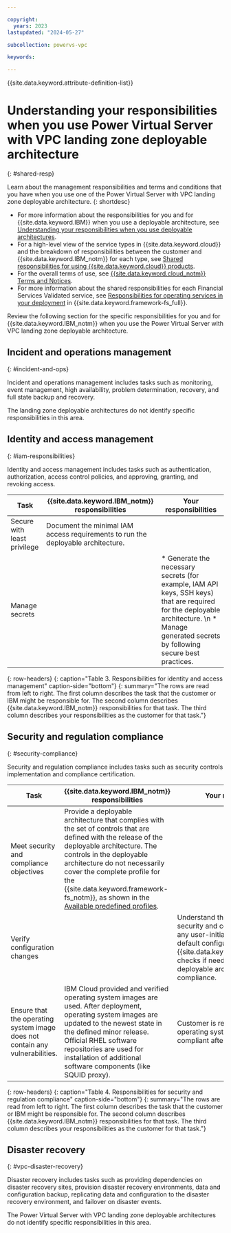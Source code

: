 ```yaml
---

copyright:
  years: 2023
lastupdated: "2024-05-27"

subcollection: powervs-vpc

keywords:

---
```


{{site.data.keyword.attribute-definition-list}}

# Understanding your responsibilities when you use Power Virtual Server with VPC landing zone deployable architecture
{: #shared-resp}

Learn about the management responsibilities and terms and conditions that you have when you use one of the Power Virtual Server with VPC landing zone deployable architecture.
{: shortdesc}

- For more information about the responsibilities for you and for {{site.data.keyword.IBM}} when you use a deployable architecture, see [Understanding your responsibilities when you use deployable architectures](/docs/secure-enterprise?topic=secure-enterprise-responsibilities-deployable-architectures).
- For a high-level view of the service types in {{site.data.keyword.cloud}} and the breakdown of responsibilities between the customer and {{site.data.keyword.IBM_notm}} for each type, see [Shared responsibilities for using {{site.data.keyword.cloud}} products](/docs/overview?topic=overview-shared-responsibilities).
- For the overall terms of use, see [{{site.data.keyword.cloud_notm}} Terms and Notices](/docs/overview?topic=overview-terms).
- For more information about the shared responsibilities for each Financial Services Validated service, see [Responsibilities for operating services in your deployment](/docs/framework-financial-services?topic=framework-financial-services-shared-responsibilities) in {{site.data.keyword.framework-fs_full}}.

Review the following section for the specific responsibilities for you and for {{site.data.keyword.IBM_notm}} when you use the Power Virtual Server with VPC landing zone deployable architecture.

## Incident and operations management
{: #incident-and-ops}

Incident and operations management includes tasks such as monitoring, event management, high availability, problem determination, recovery, and full state backup and recovery.

The landing zone deployable architectures do not identify specific responsibilities in this area.

## Identity and access management
{: #iam-responsibilities}

Identity and access management includes tasks such as authentication, authorization, access control policies, and approving, granting, and revoking access.

| Task | {{site.data.keyword.IBM_notm}} responsibilities | Your responsibilities |
|------|-------------------------------------------------|-----------------------|
| Secure with least privilege | Document the minimal IAM access requirements to run the deployable architecture. |  |
| Manage secrets | | * Generate the necessary secrets (for example, IAM API keys, SSH keys) that are required for the deployable architecture.  \n * Manage generated secrets by following secure best practices. |
{: row-headers}
{: caption="Table 3. Responsibilities for identity and access management" caption-side="bottom"}
{: summary="The rows are read from left to right. The first column describes the task that the customer or IBM might be responsible for. The second column describes {{site.data.keyword.IBM_notm}} responsibilities for that task. The third column describes your responsibilities as the customer for that task."}


## Security and regulation compliance
{: #security-compliance}

Security and regulation compliance includes tasks such as security controls implementation and compliance certification.

| Task | {{site.data.keyword.IBM_notm}} responsibilities | Your responsibilities |
|------|-------------------------------------------------|-----------------------|
| Meet security and compliance objectives | Provide a deployable architecture that complies with the set of controls that are defined with the release of the deployable architecture. The controls in the deployable architecture do not necessarily cover the complete profile for the {{site.data.keyword.framework-fs_notm}}, as shown in the [Available predefined profiles](/docs/security-compliance?topic=security-compliance-predefined-profiles).
| Verify configuration changes | | Understand the effects on the security and compliance posture of any user-initiated changes to the default configuration. Run {{site.data.keyword.compliance_long}} checks if needed to ensure that the deployable architecture remains in compliance. |
| Ensure that the operating system image does not contain any vulnerabilities. | IBM Cloud provided and verified operating system images are used. After deployment, operating system images are updated to the newest state in the defined minor release. Official RHEL software repositories are used for installation of additional software components (like SQUID proxy). | Customer is responsible to keep the operating system secure and compliant after deployment. |
{: row-headers}
{: caption="Table 4. Responsibilities for security and regulation compliance" caption-side="bottom"}
{: summary="The rows are read from left to right. The first column describes the task that the customer or IBM might be responsible for. The second column describes {{site.data.keyword.IBM_notm}} responsibilities for that task. The third column describes your responsibilities as the customer for that task."}

## Disaster recovery
{: #vpc-disaster-recovery}

<!-- Use this section description exactly as worded. -->
<!-- If there is a task that is the customer's responsibility and you have associated docs for how a customer completes that task, link to it from the Your responsibilities column. -->

Disaster recovery includes tasks such as providing dependencies on disaster recovery sites, provision disaster recovery environments, data and configuration backup, replicating data and configuration to the disaster recovery environment, and failover on disaster events.

The Power Virtual Server with VPC landing zone deployable architectures do not identify specific responsibilities in this area.
